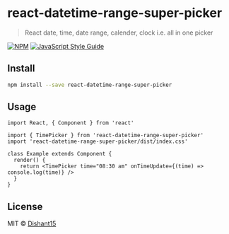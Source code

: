 # react-datetime-range-super-picker

> React date, time, date range, calender, clock i.e. all in one picker

[![NPM](https://img.shields.io/npm/v/react-datetime-range-super-picker.svg)](https://www.npmjs.com/package/react-datetime-range-super-picker) [![JavaScript Style Guide](https://img.shields.io/badge/code_style-standard-brightgreen.svg)](https://standardjs.com)

## Install

```bash
npm install --save react-datetime-range-super-picker
```

## Usage

```tsx
import React, { Component } from 'react'

import { TimePicker } from 'react-datetime-range-super-picker'
import 'react-datetime-range-super-picker/dist/index.css'

class Example extends Component {
  render() {
    return <TimePicker time="08:30 am" onTimeUpdate={(time) => console.log(time)} />
  }
}
```

## License

MIT © [Dishant15](https://github.com/Dishant15)
